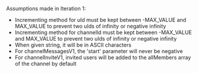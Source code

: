 Assumptions made in Iteration 1:
- Incrementing method for uId must be kept between -MAX_VALUE and MAX_VALUE to prevent two uIds of infinity or negative infinity
- Incrementing method for channelId must be kept between -MAX_VALUE and MAX_VALUE to prevent two uIds of infinity or negative infinity
- When given string, it will be in ASCII characters
- For channelMessagesV1, the 'start' parameter will never be negative
- For channelInviteV1, invited users will be added to the allMembers array of the channel by default